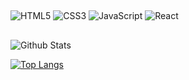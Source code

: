 
##
![HTML5](https://img.shields.io/badge/html5-%23E34F26.svg?style=for-the-badge&logo=html5&logoColor=white)
![CSS3](https://img.shields.io/badge/css3-%231572B6.svg?style=for-the-badge&logo=css3&logoColor=white)
![JavaScript](https://img.shields.io/badge/javascript-%23323330.svg?style=for-the-badge&logo=javascript&logoColor=%23F7DF1E)
![React](https://img.shields.io/badge/react-%2320232a.svg?style=for-the-badge&logo=react&logoColor=%2361DAFB)

##
![Github Stats](https://github-readme-stats.vercel.app/api?username=hyunjin0905&theme=radical&show_icons=true)
 
[![Top Langs](https://github-readme-stats.vercel.app/api/top-langs/?username=hyunjin0905&layout=compact&theme=radical&hide=Java)](https://github.com/anuraghazra/github-readme-stats)



